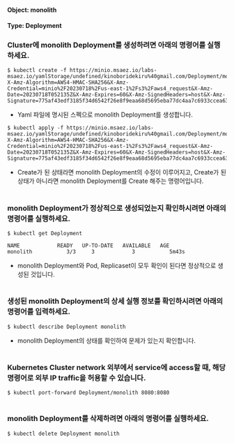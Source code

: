 
#### Object: monolith
#### Type: Deployment

### Cluster에 monolith Deployment를 생성하려면 아래의 명령어를 실행하세요.

```
$ kubectl create -f https://minio.msaez.io/labs-msaez.io/yamlStorage/undefined/kinoboridekiru%40gmail.com/Deployment/monolith.yaml?X-Amz-Algorithm=AWS4-HMAC-SHA256&X-Amz-Credential=minio%2F20230718%2Fus-east-1%2Fs3%2Faws4_request&X-Amz-Date=20230718T052135Z&X-Amz-Expires=60&X-Amz-SignedHeaders=host&X-Amz-Signature=775af43edf3185f34d6542f26e8f9eaa68d5695eba77dc4aa7c6933ccea63623
```
- Yaml 파일에 명시된 스펙으로 monolith Deployment를 생성합니다.

```
$ kubectl apply -f https://minio.msaez.io/labs-msaez.io/yamlStorage/undefined/kinoboridekiru%40gmail.com/Deployment/monolith.yaml?X-Amz-Algorithm=AWS4-HMAC-SHA256&X-Amz-Credential=minio%2F20230718%2Fus-east-1%2Fs3%2Faws4_request&X-Amz-Date=20230718T052135Z&X-Amz-Expires=60&X-Amz-SignedHeaders=host&X-Amz-Signature=775af43edf3185f34d6542f26e8f9eaa68d5695eba77dc4aa7c6933ccea63623
```
- Create가 된 상태라면 monolith Deployment의 수정이 이루어지고, Create가 된 상태가 아니라면 monolith Deployment를 Create 해주는 명령어입니다.  
#

### monolith Deployment가 정상적으로 생성되었는지 확인하시려면 아래의 명령어를 실행하세요.

```
$ kubectl get Deployment

NAME            READY   UP-TO-DATE   AVAILABLE   AGE
monolith           3/3     3            3           5m43s

```
- monolith Deployment와 Pod, Replicaset이 모두 확인이 된다면 정상적으로 생성된 것입니다.
#

### 생성된 monolith Deployment의 상세 실행 정보를 확인하시려면 아래의 명령어를 입력하세요.

```
$ kubectl describe Deployment monolith
```
- monolith Deployment의 상태를 확인하여 문제가 있는지 확인합니다. 
#

### Kubernetes Cluster network 외부에서 service에 access할 때, 해당 명령어로 외부 IP traffic을 허용할 수 있습니다.

```
$ kubectl port-forward Deployment/monolith 8080:8080
```
#

### monolith Deployment를 삭제하려면 아래의 명령어를 실행하세요.

```
$ kubectl delete Deployment monolith
```
#

